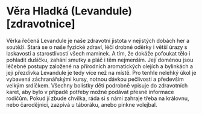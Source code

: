 
# Věra Hladká (Levandule) [zdravotnice]

Věrka řečená Levandule je naše zdravotní jistota v nejistých dobách her a soutěží. Stará se o naše fyzické zdraví, léčí drobné oděrky i větší úrazy s laskavostí a starostlivostí všech maminek. A tím, že dokáže pofoukat tělo i pohladit dušičku, zahání smutky a pláč i těm nejmenším. Její doménou jsou léčebné postupy založené na přírodních aromatických olejích a bylinkách a její přezdívka Levandule je tedy více než na místě. Pro tenhle nelehký úkol je vybavená záchranářskými kursy, notnou dávkou pečlivosti a především velkým srdíčkem. Všechny bolístky dětí podrobně vpisuje do zdravotních karet, aby bylo v případě potřeby možné podávat přesné informace rodičům. Pokud jí zbude chvilka, ráda si s námi zahraje třeba na královnu, nebo čarodějnici, zazpívá u táboráku, anebo pinkne volejbal.
